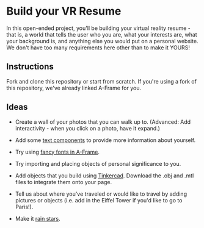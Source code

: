 # Build your VR Resume

In this open-ended project, you'll be building your virtual reality resume - that is, a world that tells the user who you are, what your interests are, what your background is, and anything else you would put on a personal website. We don't have too many requirements here other than to make it YOURS!

## Instructions

Fork and clone this repository or start from scratch. If you're using a fork of this repository, we've already linked A-Frame for you.

## Ideas

+ Create a wall of your photos that you can walk up to. (Advanced: Add interactivity - when you click on a photo, have it expand.)

+ Add some [text components](https://aframe.io/docs/0.8.0/primitives/a-text.html) to provide more information about yourself.

+ Try using [fancy fonts in A-Frame](https://github.com/etiennepinchon/aframe-fonts).

+ Try importing and placing objects of personal significance to you.

+ Add objects that you build using [Tinkercad](https://www.tinkercad.com/). Download the .obj and .mtl files to integrate them onto your page.

+ Tell us about where you've traveled or would like to travel by adding pictures or objects (i.e. add in the Eiffel Tower if you'd like to go to Paris!).

+ Make it [rain stars](https://www.npmjs.com/package/aframe-particle-system-component).
 
